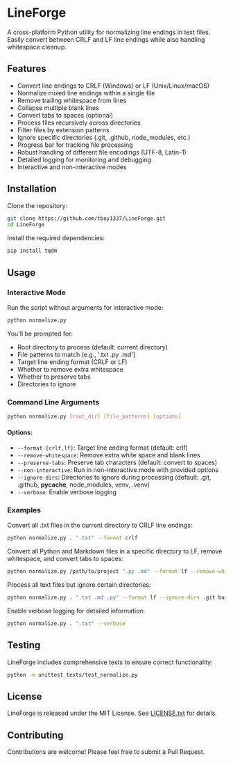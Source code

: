 # LineForge

A cross-platform Python utility for normalizing line endings in text files. Easily convert between CRLF and LF line endings while also handling whitespace cleanup.

## Features

- Convert line endings to CRLF (Windows) or LF (Unix/Linux/macOS)
- Normalize mixed line endings within a single file
- Remove trailing whitespace from lines
- Collapse multiple blank lines
- Convert tabs to spaces (optional)
- Process files recursively across directories
- Filter files by extension patterns
- Ignore specific directories (.git, .github, node_modules, etc.)
- Progress bar for tracking file processing
- Robust handling of different file encodings (UTF-8, Latin-1)
- Detailed logging for monitoring and debugging
- Interactive and non-interactive modes

## Installation

Clone the repository:

```bash
git clone https://github.com/tboy1337/LineForge.git
cd LineForge
```

Install the required dependencies:

```bash
pip install tqdm
```

## Usage

### Interactive Mode

Run the script without arguments for interactive mode:

```bash
python normalize.py
```

You'll be prompted for:
- Root directory to process (default: current directory)
- File patterns to match (e.g., '.txt .py .md')
- Target line ending format (CRLF or LF)
- Whether to remove extra whitespace
- Whether to preserve tabs
- Directories to ignore

### Command Line Arguments

```bash
python normalize.py [root_dir] [file_patterns] [options]
```

#### Options:

- `--format {crlf,lf}`: Target line ending format (default: crlf)
- `--remove-whitespace`: Remove extra white space and blank lines
- `--preserve-tabs`: Preserve tab characters (default: convert to spaces)
- `--non-interactive`: Run in non-interactive mode with provided options
- `--ignore-dirs`: Directories to ignore during processing (default: .git, .github, __pycache__, node_modules, venv, .venv)
- `--verbose`: Enable verbose logging

### Examples

Convert all .txt files in the current directory to CRLF line endings:
```bash
python normalize.py . ".txt" --format crlf
```

Convert all Python and Markdown files in a specific directory to LF, remove whitespace, and convert tabs to spaces:
```bash
python normalize.py /path/to/project ".py .md" --format lf --remove-whitespace
```

Process all text files but ignore certain directories:
```bash
python normalize.py . ".txt .md .py" --format lf --ignore-dirs .git build dist
```

Enable verbose logging for detailed information:
```bash
python normalize.py . ".txt" --verbose
```

## Testing

LineForge includes comprehensive tests to ensure correct functionality:

```bash
python -m unittest tests/test_normalize.py
```

## License

LineForge is released under the MIT License. See [LICENSE.txt](LICENSE.txt) for details.

## Contributing

Contributions are welcome! Please feel free to submit a Pull Request. 